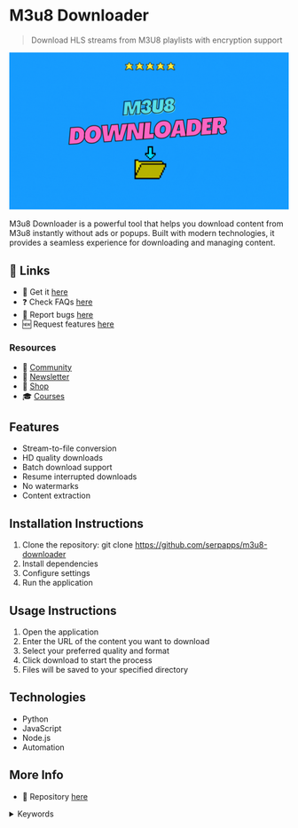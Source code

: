 # M3u8 Downloader

> Download HLS streams from M3U8 playlists with encryption support

![M3u8 Downloader](https://raw.githubusercontent.com/serpapps/m3u8-downloader/assets/images/m3u8-downloader.gif)

M3u8 Downloader is a powerful tool that helps you download content from M3u8 instantly without ads or popups. Built with modern technologies, it provides a seamless experience for downloading and managing content.

## 🔗 Links

- 🎁 Get it [here](https://serp.ly/m3u8-downloader)
- ❓ Check FAQs [here](https://github.com/orgs/serpapps/discussions/categories/faq)
- 🐛 Report bugs [here](https://github.com/serpapps/m3u8-downloader/issues)
- 🆕 Request features [here](https://github.com/serpapps/m3u8-downloader/issues)

### Resources

- 💬 [Community](https://serp.ly/@serp/community)
- 💌 [Newsletter](https://serp.ly/@serp/email)
- 🛒 [Shop](https://serp.ly/@serp/store)
- 🎓 [Courses](https://serp.ly/@serp/courses)

## Features

- Stream-to-file conversion
- HD quality downloads
- Batch download support
- Resume interrupted downloads
- No watermarks
- Content extraction

## Installation Instructions

1. Clone the repository: git clone https://github.com/serpapps/m3u8-downloader
2. Install dependencies
3. Configure settings
4. Run the application

## Usage Instructions

1. Open the application
2. Enter the URL of the content you want to download
3. Select your preferred quality and format
4. Click download to start the process
5. Files will be saved to your specified directory

## Technologies

- Python
- JavaScript
- Node.js
- Automation

## More Info

- 📁 Repository [here](https://github.com/serpapps/m3u8-downloader)

<details>
<summary>Keywords</summary>

m3u8 downloader
</details>

